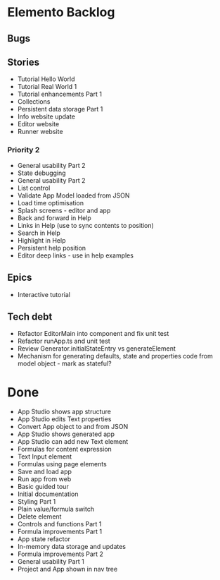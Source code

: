 Elemento Backlog
================

Bugs
----


Stories
-------
- Tutorial Hello World
- Tutorial Real World 1
- Tutorial enhancements Part 1
- Collections
- Persistent data storage Part 1
- Info website update
- Editor website
- Runner website

### Priority 2
- General usability Part 2
- State debugging
- General usability Part 2
- List control
- Validate App Model loaded from JSON
- Load time optimisation
- Splash screens - editor and app
- Back and forward in Help
- Links in Help (use to sync contents to position)
- Search in Help
- Highlight in Help
- Persistent help position
- Editor deep links - use in help examples

Epics
-----

- Interactive tutorial

Tech debt
---------

- Refactor EditorMain into component and fix unit test
- Refactor runApp.ts and unit test
- Review Generator.initialStateEntry vs generateElement
- Mechanism for generating defaults, state and properties code from model object - mark as stateful?


Done
====

- App Studio shows app structure
- App Studio edits Text properties
- Convert App object to and from JSON
- App Studio shows generated app
- App Studio can add new Text element
- Formulas for content expression
- Text Input element
- Formulas using page elements
- Save and load app
- Run app from web
- Basic guided tour
- Initial documentation
- Styling Part 1
- Plain value/formula switch
- Delete element
- Controls and functions Part 1
- Formula improvements Part 1
- App state refactor
- In-memory data storage and updates
- Formula improvements Part 2
- General usability Part 1
- Project and App shown in nav tree
